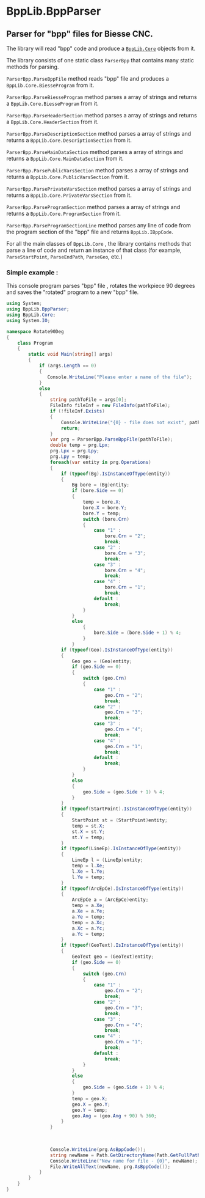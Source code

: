 # BppLib.BppParser

## Parser for "bpp" files for Biesse CNC.

The library will read "bpp" code and produce a [`BppLib.Core`](https://www.nuget.org/packages/BppLib.Core) objects from it.

The library consists of one static class `ParserBpp` that contains many static methods for parsing.

`ParserBpp.ParseBppFile` method reads "bpp" file and produces a `BppLib.Core.BiesseProgram` from it.

`ParserBpp.ParseBiesseProgram` method parses a array of strings and returns a `BppLib.Core.BiesseProgram` from it.

`ParserBpp.ParseHeaderSection` method parses a array of strings and returns a `BppLib.Core.HeaderSection` from it.

`ParserBpp.ParseDescriptionSection` method parses a array of strings and returns a `BppLib.Core.DescriptionSection` from it.

`ParserBpp.ParseMainDataSection` method parses a array of strings and returns a `BppLib.Core.MainDataSection` from it.

`ParserBpp.ParsePublicVarsSection` method parses a array of strings and returns a `BppLib.Core.PublicVarsSection` from it.

`ParserBpp.ParsePrivateVarsSection` method parses a array of strings and returns a `BppLib.Core.PrivateVarsSection` from it.

`ParserBpp.ParseProgramSection`  method parses a array of strings and returns a `BppLib.Core.ProgramSection` from it.

`ParserBpp.ParseProgramSectionLine` method  parses any line of code from the program section of the "bpp"  file and returns `BppLib.IBppCode`.

For all the main classes of `BppLib.Core` , the library contains methods that parse a line of code and return an instance of that class (for example, `ParseStartPoint`, `ParseEndPath`, `ParseGeo`, etc.)

### Simple example :

This console program parses  "bpp" file , rotates the workpiece 90 degrees and  saves the "rotated" program to a new "bpp" file.

```csharp
using System;
using BppLib.BppParser;
using BppLib.Core;
using System.IO;

namespace Rotate90Deg
{
    class Program
    {
        static void Main(string[] args)
        {
            if (args.Length == 0)
            {
               Console.WriteLine("Please enter a name of the file");
            }
            else
            {
                string pathToFile = args[0];
                FileInfo fileInf = new FileInfo(pathToFile);
                if (!fileInf.Exists)
                {
                    Console.WriteLine("{0} - file does not exist", pathToFile);
                    return;
                }
                var prg = ParserBpp.ParseBppFile(pathToFile);
                double temp = prg.Lpx;
                prg.Lpx = prg.Lpy;
                prg.Lpy = temp;
                foreach(var entity in prg.Operations)
                {
                    if (typeof(Bg).IsInstanceOfType(entity))
                    {
                        Bg bore = (Bg)entity;
                        if (bore.Side == 0)
                        {
                            temp = bore.X;
                            bore.X = bore.Y;
                            bore.Y = temp;
                            switch (bore.Crn)
                            {
                                case "1" :
                                    bore.Crn = "2";
                                    break;
                                case "2" :
                                    bore.Crn = "3";
                                    break;
                                case "3" :
                                    bore.Crn = "4";
                                    break;
                                case "4" :
                                    bore.Crn = "1";
                                    break;
                                default :
                                    break;
                            }
                        }
                        else
                            {
                                bore.Side = (bore.Side + 1) % 4;
                            }
                        }
                    if (typeof(Geo).IsInstanceOfType(entity))
                    {
                        Geo geo = (Geo)entity;
                        if (geo.Side == 0)
                        {
                            switch (geo.Crn)
                            {
                                case "1" :
                                    geo.Crn = "2";
                                    break;
                                case "2" :
                                    geo.Crn = "3";
                                    break;
                                case "3" :
                                    geo.Crn = "4";
                                    break;
                                case "4" :
                                    geo.Crn = "1";
                                    break;
                                default :
                                    break;
                            }
                        }
                        else
                        {
                            geo.Side = (geo.Side + 1) % 4;
                        }
                    }
                    if (typeof(StartPoint).IsInstanceOfType(entity))
                    {
                        StartPoint st = (StartPoint)entity;
                        temp = st.X;
                        st.X = st.Y;
                        st.Y = temp;
                    }
                    if (typeof(LineEp).IsInstanceOfType(entity))
                    {
                        LineEp l = (LineEp)entity;
                        temp = l.Xe;
                        l.Xe = l.Ye;
                        l.Ye = temp;
                    }
                    if (typeof(ArcEpCe).IsInstanceOfType(entity))
                    {
                        ArcEpCe a = (ArcEpCe)entity;
                        temp = a.Xe;
                        a.Xe = a.Ye;
                        a.Ye = temp;
                        temp = a.Xc;
                        a.Xc = a.Yc;
                        a.Yc = temp;
                    }
                    if (typeof(GeoText).IsInstanceOfType(entity))
                    {
                        GeoText geo = (GeoText)entity;
                        if (geo.Side == 0)
                        {
                            switch (geo.Crn)
                            {
                                case "1" :
                                    geo.Crn = "2";
                                    break;
                                case "2" :
                                    geo.Crn = "3";
                                    break;
                                case "3" :
                                    geo.Crn = "4";
                                    break;
                                case "4" :
                                    geo.Crn = "1";
                                    break;
                                default :
                                    break;
                            }
                        }
                        else
                        {
                            geo.Side = (geo.Side + 1) % 4;
                        }
                        temp = geo.X;
                        geo.X = geo.Y;
                        geo.Y = temp;
                        geo.Ang = (geo.Ang + 90) % 360;
                    }
                }
                 

                
                Console.WriteLine(prg.AsBppCode());
                string newName = Path.GetDirectoryName(Path.GetFullPath(pathToFile)) + "\\" + Path.GetFileNameWithoutExtension(pathToFile) + "Rotate90Deg.bpp";
                Console.WriteLine("New name for file - {0}", newName);
                File.WriteAllText(newName, prg.AsBppCode());
            }
        }
    }
}
```
